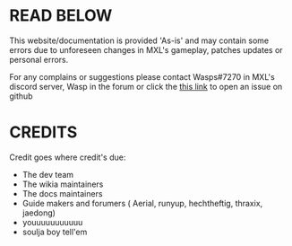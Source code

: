 # READ BELOW
This website/documentation is provided 'As-is' and may contain some errors due to unforeseen changes in MXL's gameplay, patches updates or personal errors.

For any complains or suggestions please contact Wasps#7270 in MXL's discord server, Wasp in the forum or click the [this link](https://github.com/Wasps0/Wasps0.github.io/issues) to open an issue on github

# CREDITS

Credit goes where credit's due:

- The dev team
- The wikia maintainers
- The docs maintainers
- Guide makers and forumers ( Aerial, runyup, hechtheftig, thraxix, jaedong)
- youuuuuuuuuuu
- soulja boy tell'em
